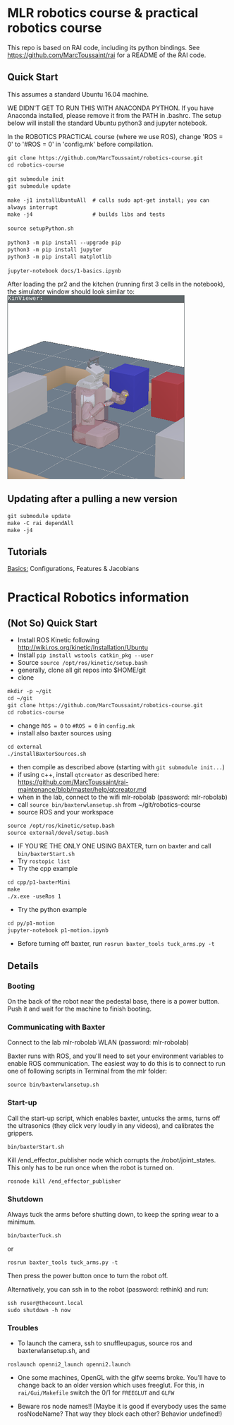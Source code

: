 # MLR robotics course & practical robotics course

This repo is based on RAI code, including its python bindings. See https://github.com/MarcToussaint/rai for a README of the RAI code.

## Quick Start

This assumes a standard Ubuntu 16.04 machine.

WE DIDN'T GET TO RUN THIS WITH ANACONDA PYTHON. If you have Anaconda
installed, please remove it from the PATH in .bashrc. The setup below will
install the standard Ubuntu python3 and jupyter notebook.

In the ROBOTICS PRACTICAL course (where we use ROS), change 'ROS = 0' to '#ROS = 0' in 'config.mk' before compilation.

```
git clone https://github.com/MarcToussaint/robotics-course.git
cd robotics-course

git submodule init
git submodule update

make -j1 installUbuntuAll  # calls sudo apt-get install; you can always interrupt
make -j4                   # builds libs and tests

source setupPython.sh

python3 -m pip install --upgrade pip
python3 -m pip install jupyter
python3 -m pip install matplotlib

jupyter-notebook docs/1-basics.ipynb 
```
After loading the pr2 and the kitchen (running first 3 cells in the notebook), the simulator window should look similar to:
![Alt text](screenshot.png?raw=true "Title")

## Updating after a pulling a new version

```
git submodule update
make -C rai dependAll
make -j4
```


## Tutorials
[Basics:](docs/1-basics.ipynb) Configurations, Features & Jacobians



# Practical Robotics information

## (Not So) Quick Start

* Install ROS Kinetic following http://wiki.ros.org/kinetic/Installation/Ubuntu
* Install `pip install wstools catkin_pkg --user`
* Source `source /opt/ros/kinetic/setup.bash`
* generally, clone all git repos into $HOME/git
* clone
```
mkdir -p ~/git
cd ~/git
git clone https://github.com/MarcToussaint/robotics-course.git
cd robotics-course
```
* change `ROS = 0` to `#ROS = 0` in `config.mk` 
* install also baxter sources using
```
cd external
./installBaxterSources.sh
```
* then compile as described above (starting with `git submodule init...`)
* if using c++, install `qtcreator` as described here: https://github.com/MarcToussaint/rai-maintenance/blob/master/help/qtcreator.md
* when in the lab, connect to the wifi mlr-robolab (password: mlr-robolab)
* call `source bin/baxterwlansetup.sh` from ~/git/robotics-course
* source ROS and your workspace 
```
source /opt/ros/kinetic/setup.bash
source external/devel/setup.bash
```
* IF YOU'RE THE ONLY ONE USING BAXTER, turn on baxter and call `bin/baxterStart.sh`
* Try `rostopic list`
* Try the cpp example
```
cd cpp/p1-baxterMini
make
./x.exe -useRos 1
```
* Try the python example
```
cd py/p1-motion
jupyter-notebook p1-motion.ipynb 
```
* Before turning off baxter, run `rosrun baxter_tools tuck_arms.py -t`


## Details

### Booting

On the back of the robot near the pedestal base, there is a power button. Push it and wait for the machine to finish booting.

### Communicating with Baxter

Connect to the lab mlr-robolab WLAN (password: mlr-robolab)

Baxter runs with ROS, and you'll need to set your environment
variables to enable ROS communication. The easiest way to do this is
to connect to run one of following scripts in Terminal from the mlr
folder:

```
source bin/baxterwlansetup.sh
```

### Start-up

Call the start-up script, which enables baxter, untucks the arms,
turns off the ultrasonics (they click very loudly in any videos), and
calibrates the grippers.

```
bin/baxterStart.sh
```
Kill /end_effector_publisher node which corrupts the /robot/joint_states.
This only has to be run once when the robot is turned on.

```
rosnode kill /end_effector_publisher
```

### Shutdown

Always tuck the arms before shutting down, to keep the spring wear to a minimum.
```
bin/baxterTuck.sh
```
or
```
rosrun baxter_tools tuck_arms.py -t
```

Then press the power button once to turn the robot off.

Alternatively, you can ssh in to the robot (password: rethink) and run:
```
ssh ruser@thecount.local
sudo shutdown -h now
```


### Troubles

* To launch the camera, ssh to snuffleupagus, source ros and baxterwlansetup.sh, and
```
roslaunch openni2_launch openni2.launch
```

* One some machines, OpenGL with the glfw seems broke. You'll have to change back to an older version which uses freeglut. For this, in `rai/Gui/Makefile` switch the 0/1 for `FREEGLUT` and `GLFW`

* Beware ros node names!! (Maybe it is good if everybody uses the same rosNodeName? That way they block each other? Behavior undefined!)
